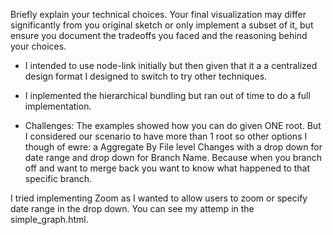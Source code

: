 Briefly explain your technical choices. Your final visualization may differ significantly from you original sketch or only implement a subset of it, but ensure you document the tradeoffs you faced and the reasoning behind your choices.

* I intended to use node-link initially but then given that it a a centralized design format I designed to switch to try other techniques. 
* I inplemented the hierarchical bundling but ran out of time to do a full implementation. 

* Challenges: 
The examples showed how you can do given ONE root. But I considered our scenario to have more than 1 root so other options I though of ewre: a
Aggregate By File level Changes with a drop down for date range and drop down for Branch Name. Because when you branch off and want to merge back 
you want to know what happened to that specific branch. 


I tried implementing Zoom as I wanted to allow users to zoom or specify date range in the drop down. You can see my attemp in the simple_graph.html. 
